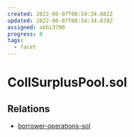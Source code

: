 ```yaml
---
created: 2022-06-07T08:54:34.682Z
updated: 2022-06-07T08:54:34.678Z
assigned: abhi3700
progress: 0
tags:
  - facet
---
```


# CollSurplusPool.sol

## Relations

- [borrower-operations-sol](borrower-operations-sol.md)
